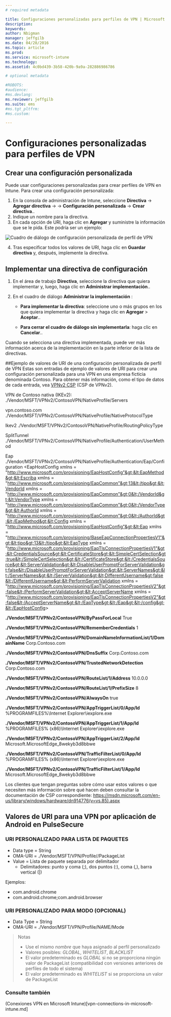 ```yaml
---
# required metadata

title: Configuraciones personalizadas para perfiles de VPN | Microsoft Intune
description:
keywords:
author: Nbigman
manager: jeffgilb
ms.date: 04/28/2016
ms.topic: article
ms.prod:
ms.service: microsoft-intune
ms.technology:
ms.assetid: 4c0bd439-3b58-420b-9a9a-282886986786

# optional metadata

#ROBOTS:
#audience:
#ms.devlang:
ms.reviewer: jeffgilb
ms.suite: ems
#ms.tgt_pltfrm:
#ms.custom:

---
```


# Configuraciones personalizadas para perfiles de VPN

## Crear una configuración personalizada
Puede usar configuraciones personalizadas para crear perfiles de VPN en Intune. Para crear una configuración personalizada:

   1. En la consola de administración de Intune, seleccione **Directiva** -> **Agregar directiva** -> *<Expand platform>* -> **Configuración personalizada** -> **Crear directiva**..
   2. Indique un nombre para la directiva.
   3. En cada opción de URI, haga clic en **Agregar** y suministre la información que se le pida. Este podría ser un ejemplo:

   ![Cuadro de diálogo de configuración personalizada de perfil de VPN](intune/media/Intune_Add_VPN_URI.png)

   4.  Tras especificar todos los valores de URI, haga clic en **Guardar directiva** y, después, implemente la directiva.

## Implementar una directiva de configuración

1.  En el área de trabajo **Directiva**, seleccione la directiva que quiera implementar y, luego, haga clic en **Administrar implementación**..

2.  En el cuadro de diálogo **Administrar la implementación** :

    -   **Para implementar la directiva**: seleccione uno o más grupos en los que quiera implementar la directiva y haga clic en **Agregar** &gt; **Aceptar**..

    -   **Para cerrar el cuadro de diálogo sin implementarla**: haga clic en **Cancelar**..

Cuando se selecciona una directiva implementada, puede ver más información acerca de la implementación en la parte inferior de la lista de directivas.

##Ejemplo de valores de URI de una configuración personalizada de perfil de VPN
Estas son entradas de ejemplo de valores de URI para crear una configuración personalizada para una VPN en una empresa ficticia denominada Contoso. Para obtener más información, como el tipo de datos de cada entrada, vea [VPNv2 CSP](https://msdn.microsoft.com/en-us/library/windows/hardware/dn914776.aspx) (CSP de VPNv2).

VPN de Contoso nativa (IKEv2):
./Vendor/MSFT/VPNv2/ContosoVPN/NativeProfile/Servers

vpn.contoso.com
./Vendor/MSFT/VPNv2/ContosoVPN/NativeProfile/NativeProtocolType

Ikev2
./Vendor/MSFT/VPNv2/ContosoVPN/NativeProfile/RoutingPolicyType

SplitTunnel
./Vendor/MSFT/VPNv2/ContosoVPN/NativeProfile/Authentication/UserMethod

Eap
./Vendor/MSFT/VPNv2/ContosoVPN/NativeProfile/Authentication/Eap/Configuration
&lt;EapHostConfig xmlns = "http://www.microsoft.com/provisioning/EapHostConfig"&gt;&lt;EapMethod&gt;&lt;Escriba xmlns = "http://www.microsoft.com/provisioning/EapCommon"&gt;13&lt;/tipo&gt;&lt;VendorId xmlns = "http://www.microsoft.com/provisioning/EapCommon"&gt;0&lt;/VendorId&gt;&lt;VendorType xmlns = "http://www.microsoft.com/provisioning/EapCommon"&gt;0&lt;/VendorType&gt;&lt;AuthorId xmlns = "http://www.microsoft.com/provisioning/EapCommon"&gt;0&lt;/AuthorId&gt;&lt;/EapMethod&gt;&lt;Config xmlns = "http://www.microsoft.com/provisioning/EapHostConfig"&gt;&lt;Eap xmlns = "http://www.microsoft.com/provisioning/BaseEapConnectionPropertiesV1"&gt;&lt;tipo&gt;13&lt;/tipo&gt;&lt;EapType xmlns = "http://www.microsoft.com/provisioning/EapTlsConnectionPropertiesV1"&gt;&lt;CredentialsSource&gt;&lt;CertificateStore&gt;&lt;SimpleCertSelection&gt;true&lt;/SimpleCertSelection&gt;&lt;/CertificateStore&gt;&lt;/CredentialsSource&gt;&lt;ServerValidation&gt;&lt;DisableUserPromptForServerValidation&gt;false&lt;/DisableUserPromptForServerValidation&gt;&lt;ServerNames&gt;&lt;/ServerNames&gt;&lt;/ServerValidation&gt;&lt;DifferentUsername&gt;false&lt;/DifferentUsername&gt;&lt;PerformServerValidation xmlns = "http://www.microsoft.com/provisioning/EapTlsConnectionPropertiesV2"&gt;false&lt;/PerformServerValidation&gt;&lt;AcceptServerName xmlns = "http://www.microsoft.com/provisioning/EapTlsConnectionPropertiesV2"&gt;false&lt;/AcceptServerName&gt;&lt;/EapType&gt;&lt;/Eap&gt;&lt;/config&gt;&lt;/EapHostConfig&gt;

**./Vendor/MSFT/VPNv2/ContosoVPN/ByPassForLocal**
True

**./Vendor/MSFT/VPNv2/ContosoVPN/RememberCredentials**
1

**./Vendor/MSFT/VPNv2/ContosoVPN/DomainNameInformationList/1/DomainName**
Corp.Contoso.com

**./Vendor/MSFT/VPNv2/ContosoVPN/DnsSuffix**
Corp.Contoso.com

**./Vendor/MSFT/VPNv2/ContosoVPN/TrustedNetworkDetection**
Corp.Contoso.com

**./Vendor/MSFT/VPNv2/ContosoVPN/RouteList/1/Address**
10.0.0.0

**./Vendor/MSFT/VPNv2/ContosoVPN/RouteList/1/PrefixSize**
8

**./Vendor/MSFT/VPNv2/ContosoVPN/AlwaysOn**
true

**./Vendor/MSFT/VPNv2/ContosoVPN/AppTriggerList/0/App/Id**
%PROGRAMFILES%\Internet Explorer\iexplore.exe

**./Vendor/MSFT/VPNv2/ContosoVPN/AppTriggerList/1/App/Id**
%PROGRAMFILES% (x86)\Internet Explorer\iexplore.exe

**./Vendor/MSFT/VPNv2/ContosoVPN/AppTriggerList/2/App/Id**
Microsoft.MicrosoftEdge_8wekyb3d8bbwe

**./Vendor/MSFT/VPNv2/ContosoVPN/TrafficFilterList/0/App/Id**
%PROGRAMFILES% (x86)\Internet Explorer\iexplore.exe

**./Vendor/MSFT/VPNv2/ContosoVPN/TrafficFilterList/1/App/Id**
Microsoft.MicrosoftEdge_8wekyb3d8bbwe

Los clientes que tengan preguntas sobre cómo usar estos valores o que necesiten más información sobre qué hacen deben consultar la documentación de CSP correspondiente:
https://msdn.microsoft.com/en-us/library/windows/hardware/dn914776(v=vs.85).aspx

## Valores de URI para una VPN por aplicación de Android en PulseSecure
### URI PERSONALIZADO PARA LISTA DE PAQUETES 
-  Data type = String
-  OMA-URI = ./Vendor/MSFT/VPN/Profile/<Name>/PackageList 
-  Value = Lista de paquete separada por delimitador
   - Delimitadores: punto y coma (;), dos puntos (:), coma (,), barra vertical (|)

Ejemplos: 
- com.android.chrome
- com.android.chrome;com.android.browser

### URI PERSONALIZADO PARA MODO (OPCIONAL)
- Data Type = String
- OMA-URI = ./Vendor/MSFT/VPN/Profile/NAME/Mode 

> Notas
> - Use el mismo *nombre* que haya asignado al perfil personalizado
> - Valores posibles: *GLOBAL*, *WHITELIST*, *BLACKLIST*
> - El valor predeterminado es *GLOBAL* si no se proporciona ningún valor de PackageList (compatibilidad con versiones anteriores de perfiles de todo el sistema)
> - El valor predeterminado es *WHITELIST* si se proporciona un valor de PackageList


### Consulte también
(Conexiones VPN en Microsoft Intune)[vpn-connections-in-microsoft-intune.md]


<!--HONumber=May16_HO1-->


